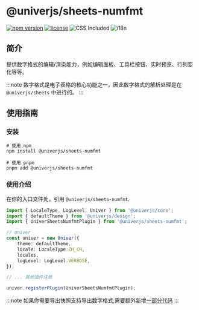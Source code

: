 # @univerjs/sheets-numfmt

[![npm version](https://img.shields.io/npm/v/@univerjs/sheets-numfmt)](https://npmjs.org/package/@univerjs/sheets-numfmt)
[![license](https://img.shields.io/npm/l/@univerjs/sheets-numfmt)](https://img.shields.io/npm/l/@univerjs/sheets-numfmt)
![CSS Included](https://img.shields.io/badge/CSS_Included-blue?logo=CSS3)
![i18n](https://img.shields.io/badge/zh--CN%20%7C%20en--US-cornflowerblue?label=i18n)

## 简介

提供数字格式的编辑/渲染能力，例如编辑面板、工具栏按钮、实时预览、行列变化等等。

:::note
数字格式是电子表格的核心功能之一，因此数字格式的解析处理是在 `@univerjs/sheets` 中进行的。
:::

## 使用指南

### 安装

```shell
# 使用 npm
npm install @univerjs/sheets-numfmt

# 使用 pnpm
pnpm add @univerjs/sheets-numfmt
```

### 使用介绍
在你的入口文件处，引用 `@univerjs/sheets-numfmt`.
```ts
import { LocaleType, LogLevel, Univer } from '@univerjs/core';
import { defaultTheme } from '@univerjs/design';
import { UniverSheetsNumfmtPlugin } from '@univerjs/sheets-numfmt';

// univer
const univer = new Univer({
    theme: defaultTheme,
    locale: LocaleType.ZH_CN,
    locales,
    logLevel: LogLevel.VERBOSE,
});

// ... 其他插件注册

univer.registerPlugin(UniverSheetsNumfmtPlugin);
```
:::note
如果你需要导出快照支持导出数字格式,需要额外新增[一部分代码](/guides/extend/model/#本地化快照方案)
:::
